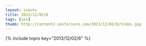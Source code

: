 ```yaml
--- 
layout: sieutv
title: 2013/12/02/6
tags: [xxx]
thumb: http://content2.sexforsure.com/2013/12/02/6/Video.jpg
---
```

{% include tvpro key="2013/12/02/6" %} 
